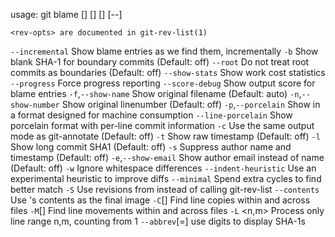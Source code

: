 usage: git blame [<options>] [<rev-opts>] [<rev>] [--] <file>

    <rev-opts> are documented in git-rev-list(1)

   `--incremental`         Show blame entries as we find them, incrementally
   `-b`                    Show blank SHA-1 for boundary commits (Default: off)
   `--root`                Do not treat root commits as boundaries (Default: off)
   `--show-stats`          Show work cost statistics
   `--progress`            Force progress reporting
   `--score-debug`         Show output score for blame entries
   `-f`,`--show-name`       Show original filename (Default: auto)
   `-n`,`--show-number`     Show original linenumber (Default: off)
   `-p`,`--porcelain`       Show in a format designed for machine consumption
   `--line-porcelain`      Show porcelain format with per-line commit information
   `-c`                    Use the same output mode as git-annotate (Default: off)
   `-t`                    Show raw timestamp (Default: off)
   `-l`                    Show long commit SHA1 (Default: off)
   `-s`                    Suppress author name and timestamp (Default: off)
   `-e`,`--show-email`      Show author email instead of name (Default: off)
   `-w`                    Ignore whitespace differences
   `--indent-heuristic`    Use an experimental heuristic to improve diffs
   `--minimal`             Spend extra cycles to find better match
   `-S` <file>             Use revisions from <file> instead of calling git-rev-list
   `--contents` <file>     Use <file>'s contents as the final image
   `-C`[<score>]           Find line copies within and across files
   `-M`[<score>]           Find line movements within and across files
   `-L` <n,m>              Process only line range n,m, counting from 1
   `--abbrev`[=<n>]        use <n> digits to display SHA-1s

